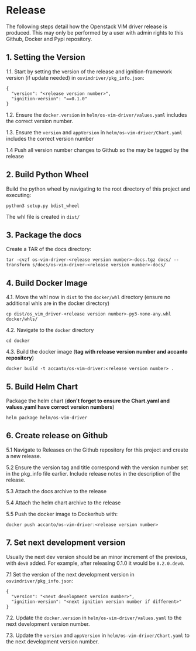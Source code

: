 # Release

The following steps detail how the Openstack VIM driver release is produced. This may only be performed by a user with admin rights to this Github, Docker and Pypi repository.

## 1. Setting the Version

1.1. Start by setting the version of the release and ignition-framework version (if update needed) in `osvimdriver/pkg_info.json`:

```
{
  "version": "<release version number>",
  "ignition-version": "==0.1.0"
}
```

1.2. Ensure the `docker.version` in `helm/os-vim-driver/values.yaml` includes the correct version number.

1.3. Ensure the `version` and `appVersion` in `helm/os-vim-driver/Chart.yaml` includes the correct version number

1.4 Push all version number changes to Github so the may be tagged by the release

## 2. Build Python Wheel

Build the python wheel by navigating to the root directory of this project and executing:

```
python3 setup.py bdist_wheel
```

The whl file is created in `dist/`

## 3. Package the docs

Create a TAR of the docs directory:

```
tar -cvzf os-vim-driver-<release version number>-docs.tgz docs/ --transform s/docs/os-vim-driver-<release version number>-docs/
```

## 4. Build Docker Image

4.1. Move the whl now in `dist` to the `docker/whl` directory (ensure no additional whls are in the docker directory)

```
cp dist/os_vim_driver-<release version number>-py3-none-any.whl docker/whls/
```

4.2. Navigate to the `docker` directory

```
cd docker
```

4.3. Build the docker image (**tag with release version number and accanto repository**)

```
docker build -t accanto/os-vim-driver:<release version number> .
```

## 5. Build Helm Chart

Package the helm chart (**don't forget to ensure the Chart.yaml and values.yaml have correct version numbers**)

```
helm package helm/os-vim-driver
```

## 6. Create release on Github

5.1 Navigate to Releases on the Github repository for this project and create a new release.

5.2 Ensure the version tag and title correspond with the version number set in the pkg_info file earlier. Include release notes in the description of the release.

5.3 Attach the docs archive to the release

5.4 Attach the helm chart archive to the release

5.5 Push the docker image to Dockerhub with:

```
docker push accanto/os-vim-driver:<release version number>
```

## 7. Set next development version

Usually the next dev version should be an minor increment of the previous, with `dev0` added. For example, after releasing 0.1.0 it would be `0.2.0.dev0`.

7.1 Set the version of the next development version in `osvimdriver/pkg_info.json`:

```
{
  "version": "<next development version number>",
  "ignition-version": "<next ignition version number if different>"
}
```

7.2. Update the `docker.version` in `helm/os-vim-driver/values.yaml` to the next development version number.

7.3. Update the `version` and `appVersion` in `helm/os-vim-driver/Chart.yaml` to the next development version number.
